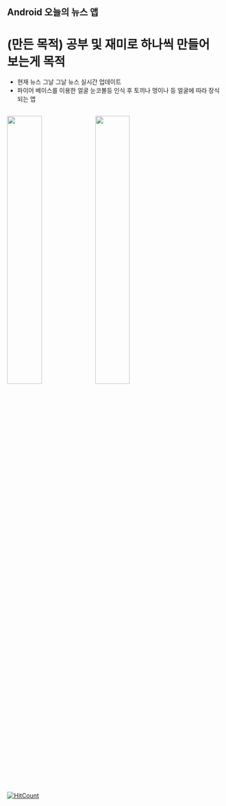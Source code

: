 
## Android 오늘의 뉴스 앱 
# (만든 목적) 공부 및 재미로 하나씩 만들어 보는게 목적
- 현재 뉴스 그날 그날 뉴스 실시간 업데이트
- 파이어 베이스를 이용한 얼굴 눈코볼등 인식 후 토끼나 멍이나 등 얼굴에 따라 장식 되는 앱 
##

<div>
<img src="https://user-images.githubusercontent.com/29866140/66541663-05a15d00-eb6b-11e9-96dd-1cf81c4f2bc2.png" width="40%"/>
<img src="https://user-images.githubusercontent.com/29866140/66541664-05a15d00-eb6b-11e9-9393-28b2c1f007ef.png" width="40%"/>
</div>

[![HitCount](http://hits.dwyl.io/kag2004/kag2004/Android_News-App.svg)](http://hits.dwyl.io/kag2004/kag2004/Android_News-App)
